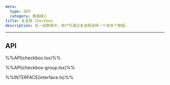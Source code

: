```yaml
meta:
  type: 组件
  category: 数据输入
title: 复选框 Checkbox
description: 在一组数据中，用户可通过复选框选择一个或多个数据。
```
---

<!--@include: ./__demo__/basic.md-->

<!--@include: ./__demo__/control.md-->

<!--@include: ./__demo__/disabled.md-->

<!--@include: ./__demo__/group.md-->

<!--@include: ./__demo__/options.md-->

<!--@include: ./__demo__/limit.md-->

<!--@include: ./__demo__/all.md-->

<!--@include: ./__demo__/layout.md-->

<!--@include: ./__demo__/custom.md-->

## API

%%API(checkbox.tsx)%%

%%API(checkbox-group.tsx)%%

%%INTERFACE(interface.ts)%%
